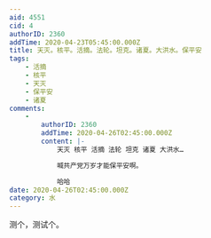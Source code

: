 ```yaml
---
aid: 4551
cid: 4
authorID: 2360
addTime: 2020-04-23T05:45:00.000Z
title: 天灭。核平。活摘。法轮。坦克。诸夏。大洪水。保平安
tags:
    - 活摘
    - 核平
    - 天灭
    - 保平安
    - 诸夏
comments:
    -
        authorID: 2360
        addTime: 2020-04-26T02:45:00.000Z
        content: |-
            天灭 核平 活摘 法轮 坦克 诸夏 大洪水…

            喊共产党万岁才能保平安啊。

            哈哈
date: 2020-04-26T02:45:00.000Z
category: 水
---
```


测个，测试个。
